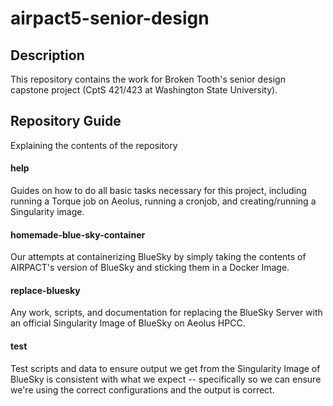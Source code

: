 # airpact5-senior-design



## Description
This repository contains the work for Broken Tooth's senior design capstone project (CptS 421/423 at Washington State University).

## Repository Guide
Explaining the contents of the repository
#### help
Guides on how to do all basic tasks necessary for this project, including running a Torque job on Aeolus, running a cronjob, and creating/running a Singularity image.
#### homemade-blue-sky-container
Our attempts at containerizing BlueSky by simply taking the contents of AIRPACT's version of BlueSky and sticking them in a Docker Image.
#### replace-bluesky
Any work, scripts, and documentation for replacing the BlueSky Server with an official Singularity Image of BlueSky on Aeolus HPCC.
#### test
Test scripts and data to ensure output we get from the Singularity Image of BlueSky is consistent with what we expect -- specifically so we can ensure we're using the correct configurations and the output is correct.


